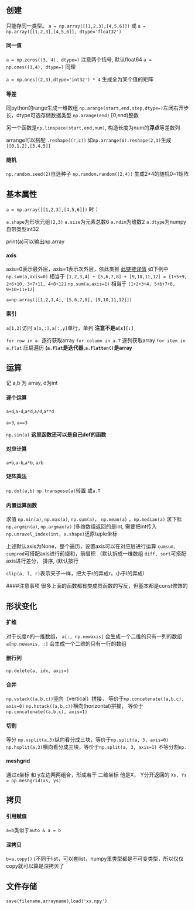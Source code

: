 
## 创建
只能存同一类型。
`a = np.array([[1,2,3],[4,5,6]])` 或 `a = np.array([[1,2,3],[4,5,6]], dtype='float32')`

#### 同一值
`a = np.zeros((3, 4), dtype=)` 注意两个括号, 默认float64
`a = np.ones((3,4), dtype=)` 同理

`a = np.ones((2,3),dtype='int32') * 4` 生成全为某个值的矩阵

#### 等差
同python的range生成一维数组
`np.arange(start,end,step,dtype=)`左闭右开步长，dtype可选存储数据类型
`np.arange(end)` [0,end)整数

另一个函数是`np.linspace(start,end,num)`,  构造长度为num的**浮点**等差数列

arrange可以搭配 `.reshape((r,c))` 
如`np.arrange(6).reshape(2,3)`生成`[[0,1,2],[3,4,5]]`

#### 随机
`np.random.seed(2)`自选种子
`np.random.random((2,4))` 生成2*4的随机0~1矩阵

## 基本属性
`a = np.array([[1,2,3],[4,5,6]])` 时：

`a.shape`为形状元组`(2,3)`
`a.size`为元素总数6
`a.ndim`为维数2
`a.dtype`为numpy自带类型int32

print(a)可以输出np.array

#### **axis**
axis=0表示最外层，axis=1表示次外层，依此类推
[此链接详情](https://www.cnblogs.com/cupleo/p/11330373.html)
如下例中
`np.sum(a,axis=0)` 相当于 `[1,2,3,4] + [5,6,7,8] + [9,10,11,12] = [1+5+9, 2+6+10, 3+7+11, 4+8+12]`
`np.sum(a,axis=1)` 相当于 `[1+2+3+4, 5+6+7+8, 9+10+11+12]`

```
a=np.array([[1,2,3,4], [5,6,7,8], [9,10,11,12]])
```

#### 索引
`a[1,2]`访问
`a[x,:],a[:,y]`单行，单列 **注意不是`a[x][:]`**

`for row in a:` 逐行获取array
`for column in a.T` 逐列获取array
`for item in a.flat` 压扁遍历 **(`a.flat`是迭代器,`a.flatten()`是array**

## 运算
记 a,b 为 array, d为int

#### 逐个运算
`a+d`,`a-d`,`a*d`,`a/d`,`a**d`

`a<3`, `a==3`

`np.sin(a)` **这里函数还可以是自己def的函数**

#### 对应计算
`a+b`,`a-b`,`a*b`, `a/b`

#### 矩阵乘法
`np.dot(a,b)`
`np.transpose(a)`转置   或`a.T`

#### 内置运算函数
求值
`np.min(a)`, `np.max(a)`, `np.sum(a)`， `np.mean(a)` ，`np.median(a)`
求下标
`np.argmin(a)`, `np.argmax(a)` (多维数组返回的是int, 需要把int传入 `np.unravel_index(int, a.shape)`还原tuple坐标

上述默认axis为None，整个遍历，设置axis可以在对应层进行运算
`cumsum, cumprod`可搭配axis进行前缀和，前缀积 （默认拆成一维数组
`diff, sort`可搭配axis进行差分， 排序,  (默认按行

`clip(a, l, r)`表示夹子一样，把大于r的弄成r，小于l的弄成l

####注意事项
很多上面的函数都有类成员函数的写反，但基本都是const修饰的

## 形状变化
#### 扩维
对于长度n的一维数组，
`a[:, np.newaxis]` 会生成一个二维的只有一列的数组
`a[np.newaxis, :]` 会生成一个二维的只有一行的数组

#### 删行列
`np.delete(a, idx, axis=)`

#### 合并
`np.vstack((a,b,c))`竖向（vertical）拼接， 等价于`np.concatenate((a,b,c), axis=0)`
`np.hstack((a,b,c))`横向(horizontal)拼接， 等价于`np.concatenate((a,b,c), axis=1)`

#### 切割
等分
`np.vsplit(a,3)`纵向看分成三块，等价于`np.split(a, 3, axis=0)`
`np.hsplit(a,3)`横向看分成三块，等价于`np.split(a, 3, axis=1)`
不等分割`np.`

#### meshgrid
通过x坐标 和 y左边两两组合，形成若干 二维坐标
他是X， Y分开返回的
`Xs, Ys = np.meshgrid(xs, ys)`

## 拷贝
#### 引用赋值
`a=b`类似于`auto & a = b`
#### 深拷贝
`b=a.copy()` (不同于list，可以套list，numpy里类型都是不可变类型，所以仅仅copy就可以算是深拷贝了

## 文件存储
`save(filename,arrayname)`,`load('xx.npy')`